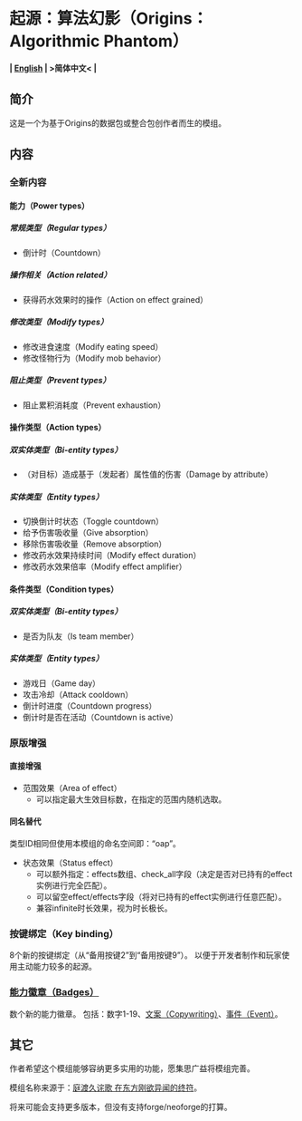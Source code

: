 # 起源：算法幻影（Origins：Algorithmic Phantom）

**| [English](README.md) | >简体中文< |**

## 简介

这是一个为基于Origins的数据包或整合包创作者而生的模组。

## 内容

### 全新内容

#### 能力（Power types）

##### 常规类型（Regular types）

- 倒计时（Countdown）

##### 操作相关（Action related）

- 获得药水效果时的操作（Action on effect grained）

##### 修改类型（Modify types）

- 修改进食速度（Modify eating speed）
- 修改怪物行为（Modify mob behavior）

##### 阻止类型（Prevent types）

- 阻止累积消耗度（Prevent exhaustion）

#### 操作类型（Action types）

##### 双实体类型（Bi-entity types）

- （对目标）造成基于（发起者）属性值的伤害（Damage by attribute）

##### 实体类型（Entity types）

- 切换倒计时状态（Toggle countdown）
- 给予伤害吸收量（Give absorption）
- 移除伤害吸收量（Remove absorption）
- 修改药水效果持续时间（Modify effect duration）
- 修改药水效果倍率（Modify effect amplifier）

#### 条件类型（Condition types）

##### 双实体类型（Bi-entity types）

- 是否为队友（Is team member）

##### 实体类型（Entity types）

- 游戏日（Game day）
- 攻击冷却（Attack cooldown）
- 倒计时进度（Countdown progress）
- 倒计时是否在活动（Countdown is active）

### 原版增强

#### 直接增强

- 范围效果（Area of effect）
  - 可以指定最大生效目标数，在指定的范围内随机选取。

#### 同名替代

类型ID相同但使用本模组的命名空间即：“oap”。

- 状态效果（Status effect）
  - 可以额外指定：effects数组、check_all字段（决定是否对已持有的effect实例进行完全匹配）。
  - 可以留空effect/effects字段（将对已持有的effect实例进行任意匹配）。
  - 兼容infinite时长效果，视为时长极长。

### 按键绑定（Key binding）

8个新的按键绑定（从“备用按键2”到“备用按键9”）。
以便于开发者制作和玩家使用主动能力较多的起源。

### [能力徽章（Badges）](src/main/resources/assets/oap/textures/gui/badge)

数个新的能力徽章。
包括：数字1-19、[文案（Copywriting）](src/main/resources/assets/oap/textures/gui/badge/copywriting.png)、[事件（Event）](src/main/resources/assets/oap/textures/gui/badge/event.png)。

## 其它

作者希望这个模组能够容纳更多实用的功能，愿集思广益将模组完善。

模组名称来源于：[庭渡久诧歌 在东方刚欲异闻的终符](https://thbwiki.cc/%E5%BA%AD%E6%B8%A1%E4%B9%85%E4%BE%98%E6%AD%8C)。

将来可能会支持更多版本，但没有支持forge/neoforge的打算。
